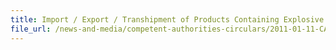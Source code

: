 ```yaml
---
title: Import / Export / Transhipment of Products Containing Explosive Precursors  
file_url: /news-and-media/competent-authorities-circulars/2011-01-11-CA.pdf
---
```

